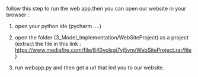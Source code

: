 follow this step to run the web app.then you can open our website in your browser :

1) open your python ide (pycharm ....)

2) open the folder (3_Model_Implementation/WebSiteProject) as a project (extract the file in this link : https://www.mediafire.com/file/840volsgi7vj5vm/WebSiteProject.rar/file)

3) run webapp.py and then get a url that led you to our website.
